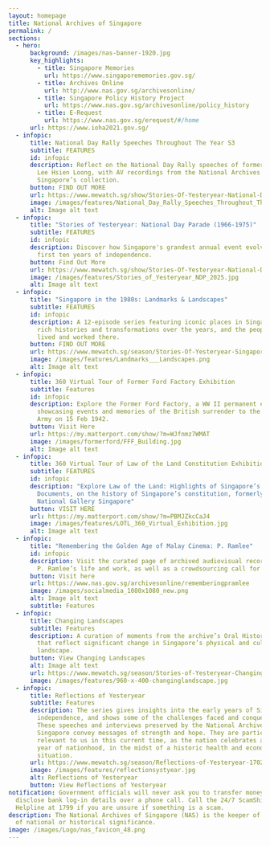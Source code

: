 ```yaml
---
layout: homepage
title: National Archives of Singapore
permalink: /
sections:
  - hero:
      background: /images/nas-banner-1920.jpg
      key_highlights:
        - title: Singapore Memories
          url: https://www.singaporememories.gov.sg/
        - title: Archives Online
          url: http://www.nas.gov.sg/archivesonline/
        - title: Singapore Policy History Project
          url: https://www.nas.gov.sg/archivesonline/policy_history
        - title: E-Request
          url: https://www.nas.gov.sg/erequest/#/home
      url: https://www.ioha2021.gov.sg/
  - infopic:
      title: National Day Rally Speeches Throughout The Year S3
      subtitle: FEATURES
      id: infopic
      description: Reflect on the National Day Rally speeches of former Prime Minister
        Lee Hsien Loong, with AV recordings from the National Archives of
        Singapore’s collection.
      button: FIND OUT MORE
      url: https://www.mewatch.sg/show/Stories-Of-Yesteryear-National-Day-Rally-Speeches-Throughout-The-Years-390304
      image: /images/features/National_Day_Rally_Speeches_Throughout_The_Year_S3.jpg
      alt: Image alt text
  - infopic:
      title: "Stories of Yesteryear: National Day Parade (1966-1975)"
      subtitle: FEATURES
      id: infopic
      description: Discover how Singapore's grandest annual event evolved over its
        first ten years of independence.
      button: Find Out More
      url: https://www.mewatch.sg/show/Stories-Of-Yesteryear-National-Day-Parade-(1966-1975)-545532
      image: /images/features/Stories_of_Yesteryear_NDP_2025.jpg
      alt: Image alt text
  - infopic:
      title: "Singapore in the 1980s: Landmarks & Landscapes"
      subtitle: FEATURES
      id: infopic
      description: A 12-episode series featuring iconic places in Singapore, their
        rich histories and transformations over the years, and the people who
        lived and worked there.
      button: FIND OUT MORE
      url: https://www.mewatch.sg/season/Stories-Of-Yesteryear-Singapore-In-The-1980s-Landmarks-and-Landscapes-480115
      image: /images/features/Landmarks___Landscapes.png
      alt: Image alt text
  - infopic:
      title: 360 Virtual Tour of Former Ford Factory Exhibition
      subtitle: Features
      id: infopic
      description: Explore the Former Ford Factory, a WW II permanent exhibition
        showcasing events and memories of the British surrender to the Japanese
        Army on 15 Feb 1942.
      button: Visit Here
      url: https://my.matterport.com/show/?m=WJfnmz7WMAT
      image: /images/formerford/FFF_Building.jpg
      alt: Image alt text
  - infopic:
      title: 360 Virtual Tour of Law of the Land Constitution Exhibition
      subtitle: FEATURES
      id: infopic
      description: "Explore Law of the Land: Highlights of Singapore’s Constitutional
        Documents, on the history of Singapore’s constitution, formerly at
        National Gallery Singapore"
      button: VISIT HERE
      url: https://my.matterport.com/show/?m=PBMJZkcCaJ4
      image: /images/features/LOTL_360_Virtual_Exhibition.jpg
      alt: Image alt text
  - infopic:
      title: "Remembering the Golden Age of Malay Cinema: P. Ramlee"
      id: infopic
      description: Visit the curated page of archived audiovisual records documenting
        P. Ramlee’s life and work, as well as a crowdsourcing call for records.
      button: Visit here
      url: https://www.nas.gov.sg/archivesonline/rememberingpramlee
      image: /images/socialmedia_1080x1080_new.png
      alt: Image alt text
      subtitle: Features
  - infopic:
      title: Changing Landscapes
      subtitle: Features
      description: A curation of moments from the archive’s Oral History collection
        that reflect significant change in Singapore’s physical and cultural
        landscape.
      button: View Changing Landscapes
      alt: Image alt text
      url: https://www.mewatch.sg/season/Stories-of-Yesteryear-Changing-Landscapes-250817
      image: /images/features/960-x-400-changinglandscape.jpg
  - infopic:
      title: Reflections of Yesteryear
      subtitle: Features
      description: The series gives insights into the early years of Singapore’s
        independence, and shows some of the challenges faced and conquered.
        These speeches and interviews preserved by the National Archives of
        Singapore convey messages of strength and hope. They are particularly
        relevant to us in this current time, as the nation celebrates another
        year of nationhood, in the midst of a historic health and economic
        situation.
      url: https://www.mewatch.sg/season/Reflections-of-Yesteryear-170278
      image: /images/features/reflectionsystyear.jpg
      alt: Reflections of Yesteryear
      button: View Reflections of Yesteryear
notification: Government officials will never ask you to transfer money or
  disclose bank log-in details over a phone call. Call the 24/7 ScamShield
  Helpline at 1799 if you are unsure if something is a scam.
description: The National Archives of Singapore (NAS) is the keeper of records
  of national or historical significance.
image: /images/Logo/nas_favicon_48.png
---
```


